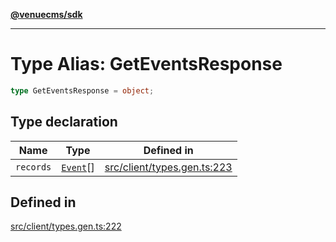 [**@venuecms/sdk**](../Index.md)

***

# Type Alias: GetEventsResponse

```ts
type GetEventsResponse = object;
```

## Type declaration

| Name | Type | Defined in |
| ------ | ------ | ------ |
| `records` | [`Event`](Event.md)[] | [src/client/types.gen.ts:223](https://github.com/venuecms/sdk/blob/5b8937f1771d31bef01a3652bf48054570abcbdb/src/client/types.gen.ts#L223) |

## Defined in

[src/client/types.gen.ts:222](https://github.com/venuecms/sdk/blob/5b8937f1771d31bef01a3652bf48054570abcbdb/src/client/types.gen.ts#L222)
